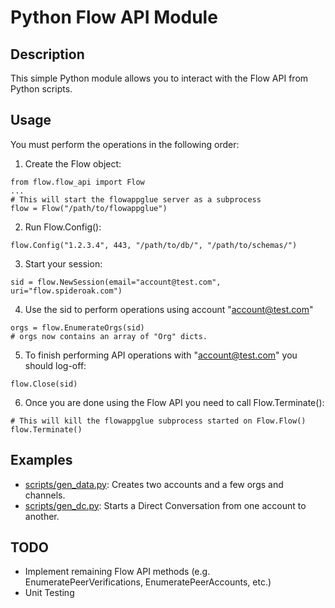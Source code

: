 # Python Flow API Module

## Description

This simple Python module allows you to interact with the Flow API from Python scripts.

## Usage

You must perform the operations in the following order:

1. Create the Flow object:
  ```
  from flow.flow_api import Flow
  ...
  # This will start the flowappglue server as a subprocess
  flow = Flow("/path/to/flowappglue")
  ```

2. Run Flow.Config():
  ```
  flow.Config("1.2.3.4", 443, "/path/to/db/", "/path/to/schemas/")
  ```

3. Start your session:
  ```
  sid = flow.NewSession(email="account@test.com", uri="flow.spideroak.com")
  ```

4. Use the sid to perform operations using account "account@test.com"
  ```
  orgs = flow.EnumerateOrgs(sid)
  # orgs now contains an array of "Org" dicts.
  ```

5. To finish performing API operations with "account@test.com" you should log-off:
  ```
  flow.Close(sid)
  ```

6. Once you are done using the Flow API you need to call Flow.Terminate():
  ```
  # This will kill the flowappglue subprocess started on Flow.Flow()
  flow.Terminate()
  ```

## Examples

- [scripts/gen_data.py](../scripts/gen_data.py): Creates two accounts and a few orgs and channels.
- [scripts/gen_dc.py](../scripts/gen_dc.py): Starts a Direct Conversation from one account to another.

## TODO

- Implement remaining Flow API methods (e.g. EnumeratePeerVerifications, EnumeratePeerAccounts, etc.)
- Unit Testing
